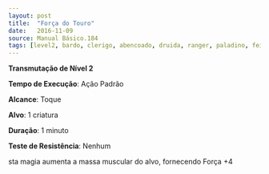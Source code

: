 ```yaml
---
layout: post
title:  "Força do Touro"
date:   2016-11-09
source: Manual Básico.184
tags: [level2, bardo, clerigo, abencoado, druida, ranger, paladino, feiticeiro, mago, transmutacao, padrao, toque, criatura, minuto, nenhum]
---
```


**Transmutação de Nível 2**

**Tempo de Execução**: Ação Padrão

**Alcance**: Toque

**Alvo**: 1 criatura

**Duração**: 1 minuto

**Teste de Resistência**: Nenhum

sta magia aumenta a massa muscular do alvo, fornecendo Força +4
